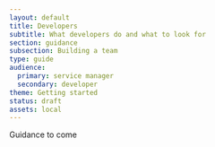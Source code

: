 ```yaml
---
layout: default
title: Developers
subtitle: What developers do and what to look for
section: guidance
subsection: Building a team
type: guide
audience:
  primary: service manager
  secondary: developer
theme: Getting started
status: draft
assets: local
---
```


Guidance to come
